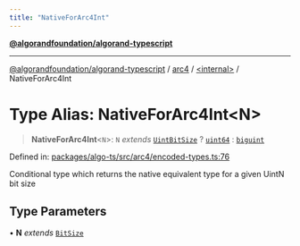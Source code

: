 ```yaml
---
title: "NativeForArc4Int"
---
```


[**@algorandfoundation/algorand-typescript**](../../../README.md)

***

[@algorandfoundation/algorand-typescript](../../../README.md) / [arc4](../../README.md) / [\<internal\>](../README.md) / NativeForArc4Int

# Type Alias: NativeForArc4Int\<N\>

> **NativeForArc4Int**\<`N`\>: `N` *extends* [`UintBitSize`](UintBitSize.md) ? [`uint64`](../../../index/type-aliases/uint64.md) : [`biguint`](../../../index/type-aliases/biguint.md)

Defined in: [packages/algo-ts/src/arc4/encoded-types.ts:76](https://github.com/algorandfoundation/puya-ts/blob/main/packages/algo-ts/src/arc4/encoded-types.ts#L76)

Conditional type which returns the native equivalent type for a given UintN bit size

## Type Parameters

• **N** *extends* [`BitSize`](../../type-aliases/BitSize.md)
